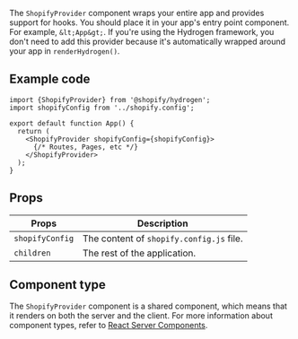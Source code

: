 <!-- This file is generated from source code in the Shopify/hydrogen repo. Edit the files in /packages/hydrogen/src/foundation/ShopifyProvider and run 'yarn generate-docs' at the root of this repo. For more information, refer to https://github.com/Shopify/shopify-dev/blob/main/content/internal/operations/hydrogen-reference-docs.md. -->

The `ShopifyProvider` component wraps your entire app and provides support for hooks.
You should place it in your app's entry point component. For example, `&lt;App&gt;`.
If you're using the Hydrogen framework, you don't need to add this provider
because it's automatically wrapped around your app in `renderHydrogen()`.

## Example code

```tsx
import {ShopifyProvider} from '@shopify/hydrogen';
import shopifyConfig from '../shopify.config';

export default function App() {
  return (
    <ShopifyProvider shopifyConfig={shopifyConfig}>
      {/* Routes, Pages, etc */}
    </ShopifyProvider>
  );
}
```

## Props

| Props           | Description                              |
| --------------- | ---------------------------------------- |
| `shopifyConfig` | The content of `shopify.config.js` file. |
| `children`      | The rest of the application.             |

## Component type

The `ShopifyProvider` component is a shared component, which means that it renders on both the server and the client. For more information about component types, refer to [React Server Components](/custom-storefronts/hydrogen/framework/react-server-components).

